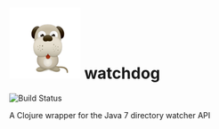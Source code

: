 ![WatchDog](src/main/resources/watchdog.png) watchdog
========

![Build Status](https://travis-ci.org/ezand/watchdog.png?branch=master)

A Clojure wrapper for the Java 7 directory watcher API

